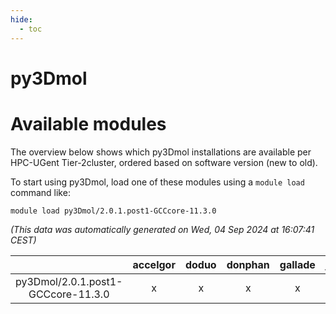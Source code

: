 ```yaml
---
hide:
  - toc
---
```


py3Dmol
=======

# Available modules


The overview below shows which py3Dmol installations are available per HPC-UGent Tier-2cluster, ordered based on software version (new to old).

To start using py3Dmol, load one of these modules using a `module load` command like:

```shell
module load py3Dmol/2.0.1.post1-GCCcore-11.3.0
```

*(This data was automatically generated on Wed, 04 Sep 2024 at 16:07:41 CEST)*  

| |accelgor|doduo|donphan|gallade|joltik|shinx|skitty|
| :---: | :---: | :---: | :---: | :---: | :---: | :---: | :---: |
|py3Dmol/2.0.1.post1-GCCcore-11.3.0|x|x|x|x|x|-|x|
